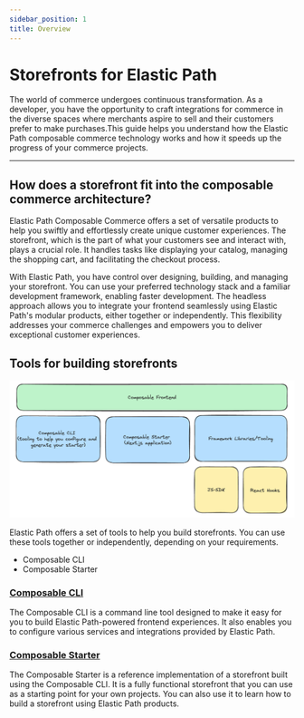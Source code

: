 ```yaml
---
sidebar_position: 1
title: Overview
---
```


# Storefronts for Elastic Path

The world of commerce undergoes continuous transformation. As a developer, you have the opportunity to craft integrations for commerce in the diverse spaces where merchants aspire to sell and their customers prefer to make purchases.This guide helps you understand how the Elastic Path composable commerce technology works and how it speeds up the progress of your commerce projects.

---

## How does a storefront fit into the composable commerce architecture?

Elastic Path Composable Commerce offers a set of versatile products to help you swiftly and effortlessly create unique customer experiences. The storefront, which is the part of what your customers see and interact with, plays a crucial role. It handles tasks like displaying your catalog, managing the shopping cart, and facilitating the checkout process.

With Elastic Path, you have control over designing, building, and managing your storefront. You can use your preferred technology stack and a familiar development framework, enabling faster development. The headless approach allows you to integrate your frontend seamlessly using Elastic Path's modular products, either together or independently. This flexibility addresses your commerce challenges and empowers you to deliver exceptional customer experiences.


## Tools for building storefronts

![composable-frontend-arch.png](../static/img/composable-frontend-arch.png)

Elastic Path offers a set of tools to help you build storefronts. You can use these tools together or independently, depending on your requirements.

- Composable CLI
- Composable Starter

### [Composable CLI](/docs/composable-cli/installation)

The Composable CLI is a command line tool designed to make it easy for you to build Elastic Path-powered frontend experiences. It also enables you to configure various services and integrations provided by Elastic Path.

### [Composable Starter](/docs/composable-starter/storefront-starter)

The Composable Starter is a reference implementation of a storefront built using the Composable CLI. It is a fully functional storefront that you can use as a starting point for your own projects. You can also use it to learn how to build a storefront using Elastic Path products.